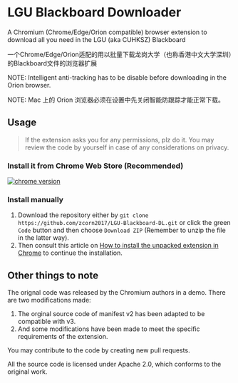 # LGU Blackboard Downloader

A Chromium (Chrome/Edge/Orion compatible) browser extension to download all you need in the LGU (aka CUHKSZ) Blackboard

一个Chrome/Edge/Orion适配的用以批量下载龙岗大学（也称香港中文大学深圳）的Blackboard文件的浏览器扩展

NOTE: Intelligent anti-tracking has to be disable before downloading in the Orion browser.

NOTE: Mac 上的 Orion 浏览器必须在设置中先关闭智能防跟踪才能正常下载。



## Usage

> If the extension asks you for any permissions, plz do it.
> You may review the code by yourself in case of any considerations on privacy.

### Install it from Chrome Web Store (Recommended)

[![chrome version][chrome-v]][chrome-url]

### Install manually

1. Download the repository either by `git clone https://github.com/zcorn2017/LGU-Blackboard-DL.git` or click the green `Code` button and then choose `Download ZIP` (Remember to unzip the file in the latter way).
2. Then consult this article on [How to install the unpacked extension in Chrome](https://webkul.com/blog/how-to-install-the-unpacked-extension-in-chrome/) to continue the installation.


## Other things to note

The orignal code was released by the Chromium authors in a demo.
There are two modifications made:

1. The orginal source code of manifest v2 has been adapted to be compatible with v3.
2. And some modifications have been made to meet the specific requirements of the extension.

[chrome-v]: https://img.shields.io/chrome-web-store/v/padjefoeemljklmhmlimmbidhnodkobj?style=for-the-badge
[chrome-url]: https://chrome.google.com/webstore/detail/zcorn2017/padjefoeemljklmhmlimmbidhnodkobj


You may contribute to the code by creating new pull requests.



All the source code is licensed under Apache 2.0, which conforms to the original work.

